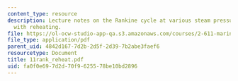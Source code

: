 ```yaml
---
content_type: resource
description: Lecture notes on the Rankine cycle at various steam pressures and temperatures
  with reheating.
file: https://ol-ocw-studio-app-qa.s3.amazonaws.com/courses/2-611-marine-power-and-propulsion-fall-2006/fa0f0e697d2d70f9625578be10bd2896_11rank_reheat.pdf
file_type: application/pdf
parent_uid: 4842d167-7d2b-2d5f-2d39-7b2abe3faef6
resourcetype: Document
title: 11rank_reheat.pdf
uid: fa0f0e69-7d2d-70f9-6255-78be10bd2896
---
```

